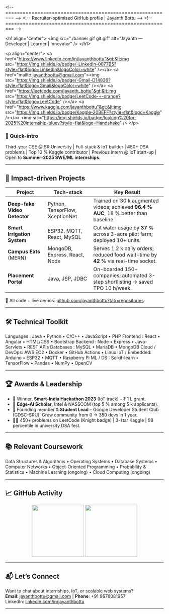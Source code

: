 &lt;!-- ========================================================= --&gt;
&lt;!--  Recruiter-optimised GitHub profile | Jayanth Bottu        --&gt;
&lt;!-- ========================================================= --&gt;

&lt;h1 align="center"&gt;
  &lt;img src="./banner gif git.gif" alt="Jayanth — Developer | Learner | Innovator" /&gt;
&lt;/h1&gt;

&lt;p align="center"&gt;
  &lt;a href="https://www.linkedin.com/in/jayanthbottu"&gt;&lt;img src="https://img.shields.io/badge/-LinkedIn-0077B5?style=flat&logo=LinkedIn&logoColor=white" /&gt;&lt;/a&gt;
  &lt;a href="mailto:jayanthbottu@gmail.com"&gt;&lt;img src="https://img.shields.io/badge/-Gmail-D14836?style=flat&logo=Gmail&logoColor=white" /&gt;&lt;/a&gt;
  &lt;a href="https://leetcode.com/jayanth_bottu"&gt;&lt;img src="https://img.shields.io/badge/LeetCode-+-orange?style=flat&logo=LeetCode" /&gt;&lt;/a&gt;
  &lt;a href="https://www.kaggle.com/jayanthbottu"&gt;&lt;img src="https://img.shields.io/badge/Kaggle-20BEFF?style=flat&logo=Kaggle" /&gt;&lt;/a&gt;
  &lt;img src="https://img.shields.io/badge/looking%20for-2025%20internship-bluev?style=flat&logo=Handshake" /&gt;
&lt;/p&gt;

### 👋 Quick-intro
Third-year CSE @ SR University | Full-stack & IoT builder | 450+ DSA problems | Top 10 % Kaggle contributor | Previous intern @ IoT start-up | Open to **Summer-2025 SWE/ML internships**.

---

## 🚀 Impact-driven Projects

| Project | Tech-stack | Key Result |
|---------|------------|------------|
| **Deep-fake Video Detector** | Python, TensorFlow, XceptionNet | Trained on 30 k augmented videos; achieved **96.4 % AUC**, 18 % better than baseline. |
| **Smart Irrigation System** | ESP32, MQTT, React, MySQL | Cut water usage by **37 %** across 3-acre pilot farm; deployed 10+ units. |
| **Campus Eats** (MERN) | MongoDB, Express, React, Node | Serves 1.2 k daily orders; reduced food wait-time by **42 %** via real-time socket. |
| **Placement Portal** | Java, JSP, JDBC | On-boarded 150+ companies; automated 3-step shortlisting → saved TPO 10 h/week. |

📌 All code + live demos: [github.com/jayanthbottu?tab=repositories](https://github.com/jayanthbottu?tab=repositories)

---

## 🛠️ Technical Toolkit
Languages     : Java • Python • C/C++ • JavaScript • PHP
Frontend      : React • Angular • HTML/CSS • Bootstrap
Backend       : Node • Express • Java-Servlets • REST APIs
Databases     : MySQL • MariaDB • MongoDB
Cloud / DevOps: AWS EC2 • Docker • GitHub Actions • Linux
IoT / Embedded: Arduino • ESP32 • MQTT • Raspberry Pi
ML / DS       : Scikit-learn • TensorFlow • Pandas • NumPy • OpenCV

---

## 🏆 Awards & Leadership

- 🥇 Winner, **Smart-India Hackathon 2023** (IoT track) – ₹ 1 L grant.  
- 🏅 **Edge-AI Scholar**, Intel & NASSCOM (top 5 % among 5 k applicants).  
- 🎤 Founding member & **Student Lead** – Google Developer Student Club (GDSC-SRU). Grew community from 0 → 350 devs in 1 year.  
- 🧑‍💻 450+ problems on LeetCode (Knight badge) | 3-star Kaggle | 98 percentile in university DSA fest.

---

## 📚 Relevant Coursework

Data Structures & Algorithms • Operating Systems • Database Systems • Computer Networks • Object-Oriented Programming • Probability & Statistics • Machine Learning (ongoing) • Cloud Computing (ongoing)

---

## 📈 GitHub Activity

<p align="center">
  <img height="165" src="https://github-readme-stats.vercel.app/api?username=jayanthbottu&show_icons=true&theme=tokyonight&hide_border=true" />
  <img height="165" src="https://github-readme-stats.vercel.app/api/top-langs/?username=jayanthbottu&layout=compact&theme=tokyonight&hide_border=true" />
</p>

---

## 📬 Let’s Connect

Want to chat about internships, IoT, or scalable web systems?  
**Email**: jayanthbottu@gmail.com | **Phone**: +91 9676081957  
LinkedIn: [linkedin.com/in/jayanthbottu](https://linkedin.com/in/jayanthbottu)

---
